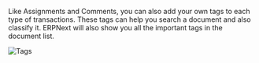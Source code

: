 Like Assignments and Comments, you can also add your own tags to each type of transactions. These tags can help you search a document and also classify it. ERPNext will also show you all the important tags in the document list.

![Tags](assets/manual_erpnext_com/old_images/erpnext/tags-in-list.png)